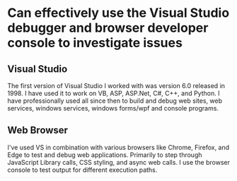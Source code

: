# Can effectively use the Visual Studio debugger and browser developer console to investigate issues

## Visual Studio

The first version of Visual Studio I worked with was version 6.0 released in 1998.  I have used it to work on VB, ASP, ASP.Net, C#, C++, and Python.  I have professionally used all since then to build and debug web sites, web services, windows services, windows forms/wpf and console programs.

## Web Browser

I've used VS in combination with various browsers like Chrome, Firefox, and Edge to test and debug web applications.  Primarily to step through JavaScript Library calls, CSS styling, and async web calls. I use the browser console to test output for different execution paths.